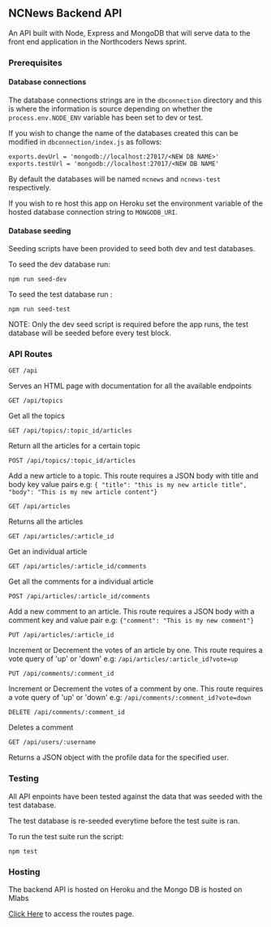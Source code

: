## NCNews Backend API
An API built with Node, Express and MongoDB that will serve data to the front end application in the Northcoders News sprint.

### Prerequisites

#### Database connections
The database connections strings are in the `dbconnection` directory and this is where the information is source depending on whether the `process.env.NODE_ENV` variable has been set to dev or test. 

If you wish to change the name of the databases created this can be modified in `dbconnection/index.js` as follows:
```
exports.devUrl = 'mongodb://localhost:27017/<NEW DB NAME>'
exports.testUrl = 'mongodb://localhost:27017/<NEW DB NAME'
```

By default the databases will be named `ncnews` and `ncnews-test` respectively.

If you wish to re host this app on Heroku set the environment variable of the hosted database connection string to `MONGODB_URI`.

#### Database seeding

Seeding scripts have been provided to seed both dev and test databases.

To seed the dev database run:
```
npm run seed-dev
```
To seed the test database run :
```
npm run seed-test
```
NOTE: Only the dev seed script is required before the app runs, the test database will be seeded before every test block.

### API Routes

``` http
GET /api
```

Serves an HTML page with documentation for all the available endpoints

``` http
GET /api/topics
```

Get all the topics

``` http
GET /api/topics/:topic_id/articles
```

Return all the articles for a certain topic

``` http
POST /api/topics/:topic_id/articles
```

Add a new article to a topic. This route requires a JSON body with title and body key value pairs
e.g: `{ "title": "this is my new article title", "body": "This is my new article content"}`

``` http
GET /api/articles
```

Returns all the articles

``` http
GET /api/articles/:article_id
```

Get an individual article

``` http
GET /api/articles/:article_id/comments
```

Get all the comments for a individual article

``` http
POST /api/articles/:article_id/comments
```

Add a new comment to an article. This route requires a JSON body with a comment key and value pair
e.g: `{"comment": "This is my new comment"}`

``` http
PUT /api/articles/:article_id
```

Increment or Decrement the votes of an article by one. This route requires a vote query of 'up' or 'down'
e.g: `/api/articles/:article_id?vote=up`

``` http
PUT /api/comments/:comment_id
```

Increment or Decrement the votes of a comment by one. This route requires a vote query of 'up' or 'down'
e.g: `/api/comments/:comment_id?vote=down`

``` http
DELETE /api/comments/:comment_id
```

Deletes a comment

``` http
GET /api/users/:username
```

Returns a JSON object with the profile data for the specified user.

### Testing
All API enpoints have been tested against the data that was seeded with the test database.

The test database is re-seeded everytime before the test suite is ran.

To run the test suite run the script:
```
npm test
```

### Hosting

The backend API is hosted on Heroku and the Mongo DB is hosted on Mlabs

[Click Here](https://fast-hamlet-42674.herokuapp.com/api) to access the routes page.

